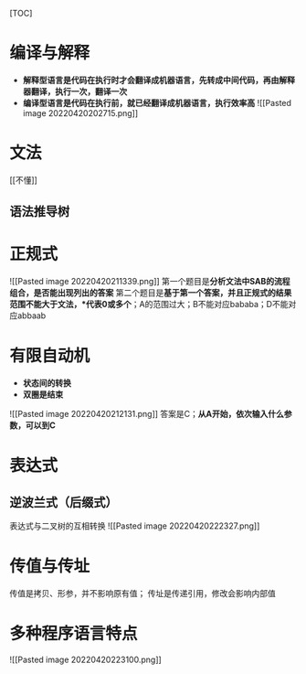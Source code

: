 [TOC]

# 编译与解释
* **解释型语言是代码在执行时才会翻译成机器语言，先转成中间代码，再由解释器翻译，执行一次，翻译一次**
* **编译型语言是代码在执行前，就已经翻译成机器语言，执行效率高**
![[Pasted image 20220420202715.png]]

# 文法
[[不懂]]

## 语法推导树



# 正规式

![[Pasted image 20220420211339.png]]
第一个题目是**分析文法中SAB的流程组合，是否能出现列出的答案**
第二个题目是**基于第一个答案，并且正规式的结果范围不能大于文法，\*代表0或多个**；A的范围过大；B不能对应bababa；D不能对应abbaab

# 有限自动机
* **状态间的转换**
* **双圈是结束**

![[Pasted image 20220420212131.png]]
答案是C；**从A开始，依次输入什么参数，可以到C**

# 表达式

## 逆波兰式（后缀式）
表达式与二叉树的互相转换
![[Pasted image 20220420222327.png]]

# 传值与传址
传值是拷贝、形参，并不影响原有值；
传址是传递引用，修改会影响内部值

# 多种程序语言特点
![[Pasted image 20220420223100.png]]